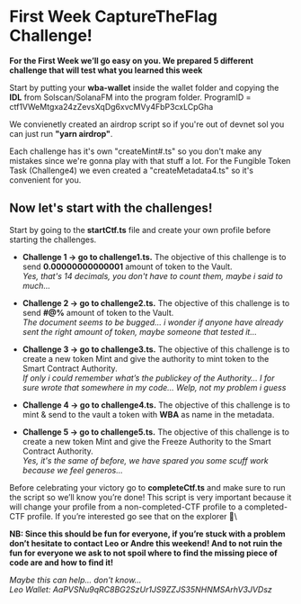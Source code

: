 # First Week CaptureTheFlag Challenge!

**For the First Week we’ll go easy on you. We prepared 5 different challenge that will test what you learned this week**

Start by putting your **wba-wallet** inside the wallet folder and copying the **IDL** from Solscan/SolanaFM into the program folder. ProgramID = ctf1VWeMtgxa24zZevsXqDg6xvcMVy4FbP3cxLCpGha

We convienetly created an airdrop script so if you're out of devnet sol you can just run **"yarn airdrop"**.

Each challenge has it's own "createMint#.ts" so you don't make any mistakes since we're gonna play with that stuff a lot. For the Fungible Token Task (Challenge4) we even created a "createMetadata4.ts" so it's convenient for you.

## Now let's start with the challenges!

Start by going to the **startCtf.ts** file and create your own profile before starting the challenges.

* **Challenge 1 → go to challenge1.ts.** The objective of this challenge is to send **0.00000000000001** amount of token to the Vault.\
_Yes, that's 14 decimals, you don't have to count them, maybe i said to much..._

* **Challenge 2 → go to challenge2.ts.** The objective of this challenge is to send **#@%** amount of token to the Vault.\
_The document seems to be bugged… i wonder if anyone have already sent the right amount of token, maybe someone that tested it…_

* **Challenge 3 → go to challenge3.ts.** The objective of this challenge is to create a new token Mint and give the authority to mint token to the Smart Contract Authority.\
_If only i could remember what’s the publickey of the Authority… I for sure wrote that somewhere in my code… Welp, not my problem i guess_

* **Challenge 4 → go to challenge4.ts.** The objective of this challenge is to mint & send to the vault a token with **WBA** as name in the metadata.

* **Challenge 5 → go to challenge5.ts.** The objective of this challenge is to create a new token Mint and give the Freeze Authority to the Smart Contract Authority.\
_Yes, it's the same of before, we have spared you some scuff work because we feel generos..._


Before celebrating your victory go to **completeCtf.ts** and make sure to run the script so we’ll know you’re done! This script is very important because it will change your profile from a non-completed-CTF profile to a completed-CTF profile. If you’re interested go see that on the explorer 🤪\\

**NB: Since this should be fun for everyone, if you’re stuck with a problem don’t hesitate to contact Leo or Andre this weekend! And to not ruin the fun for everyone we ask to not spoil where to find the missing piece of code are and how to find it!**

_Maybe this can help... don't know..._\
_Leo Wallet: AaPVSNu9qRC8BG2SzUr1JS9ZZJS35NHNMSArhV3JVDsz_
